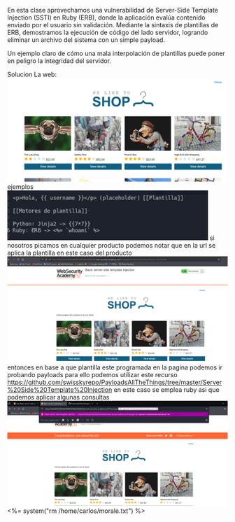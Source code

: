 En esta clase aprovechamos una vulnerabilidad de Server-Side Template Injection (SSTI) en Ruby (ERB), donde la aplicación evalúa contenido enviado por el usuario sin validación. Mediante la sintaxis de plantillas de ERB, demostramos la ejecución de código del lado servidor, logrando eliminar un archivo del sistema con un simple payload.

Un ejemplo claro de cómo una mala interpolación de plantillas puede poner en peligro la integridad del servidor.

Solucion
La web:
![Pasted_image_20250814184937.png](Imagenes/Pasted_image_20250814184937.png)
ejemplos
![Pasted_image_20250814185519.png](Imagenes/Pasted_image_20250814185519.png)
si nosotros picamos en cualquier producto podemos notar que en la url se aplica la plantilla en este caso del producto
![Pasted_image_20250814185809.png](Imagenes/Pasted_image_20250814185809.png)
entonces en base a que plantilla este programada en la pagina podemos ir probando payloads
para ello podemos utilizar este recurso
https://github.com/swisskyrepo/PayloadsAllTheThings/tree/master/Server%20Side%20Template%20Injection
en este caso se emplea ruby asi que podemos aplicar algunas consultas
![Pasted_image_20250814190246.png](Imagenes/Pasted_image_20250814190246.png)
<%= system("rm /home/carlos/morale.txt") %>
